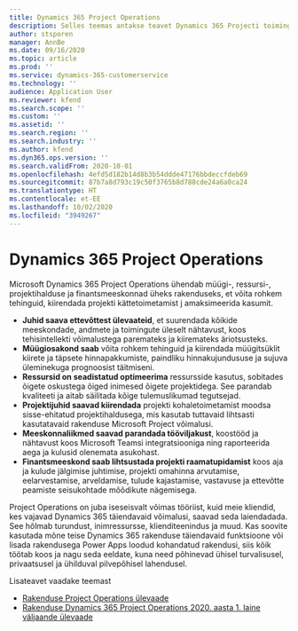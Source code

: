 ```yaml
---
title: Dynamics 365 Project Operations
description: Selles teemas antakse teavet Dynamics 365 Projecti toimingutes.
author: stsporen
manager: AnnBe
ms.date: 09/16/2020
ms.topic: article
ms.prod: ''
ms.service: dynamics-365-customerservice
ms.technology: ''
audience: Application User
ms.reviewer: kfend
ms.search.scope: ''
ms.custom: ''
ms.assetid: ''
ms.search.region: ''
ms.search.industry: ''
ms.author: kfend
ms.dyn365.ops.version: ''
ms.search.validFrom: 2020-10-01
ms.openlocfilehash: 4efd5d182b14d8b3b54ddde47176bbdeccfdeb69
ms.sourcegitcommit: 87b7a8d793c19c50f3765b8d788cde24a6a0ca24
ms.translationtype: HT
ms.contentlocale: et-EE
ms.lasthandoff: 10/02/2020
ms.locfileid: "3949267"
---
```

# <a name="dynamics-365-project-operations"></a>Dynamics 365 Project Operations

Microsoft Dynamics 365 Project Operations ühendab müügi-, ressursi-, projektihalduse ja finantsmeeskonnad üheks rakenduseks, et võita rohkem tehinguid, kiirendada projekti kättetoimetamist j amaksimeerida kasumit.

-   **Juhid saava ettevõttest ülevaateid**, et suurendada kõikide meeskondade, andmete ja toimingute üleselt nähtavust, koos tehisintellekti võimalustega paremateks ja kiiremateks äriotsusteks.
-   **Müügiosakond saab** võita rohkem tehinguid ja kiirendada müügitsüklit kiirete ja täpsete hinnapakkumiste, paindliku hinnakujundususe ja sujuva üleminekuga prognoosist täitmiseni.
-   **Ressursid on seadistatud optimeerima** ressursside kasutus, sobitades õigete oskustega õiged inimesed õigete projektidega. See parandab kvaliteeti ja aitab säilitada kõige tulemuslikumad tegutsejad.
-   **Projektijuhid saavad kiirendada** projekti kohaletoimetamist moodsa sisse-ehitatud projektihaldusega, mis kasutab tuttavaid lihtsasti kasutatavaid rakenduse Microsoft Project võimalusi.
-   **Meeskonnaliikmed saavad parandada tööviljakust**, koostööd ja nähtavust koos Microsoft Teamsi integratsiooniga ning raporteerida aega ja kulusid olenemata asukohast.
-   **Finantsmeeskond saab lihtsustada projekti raamatupidamist** koos aja ja kulude jälgimise juhtimise, projekti omahinna arvutamise, eelarvestamise, arveldamise, tulude kajastamise, vastavuse ja ettevõtte peamiste seisukohtade mõõdikute nägemisega.

Project Operations on juba iseseisvalt võimas tööriist, kuid meie kliendid, kes vajavad Dynamics 365 täiendavaid võimalusi, saavad seda laiendadada. See hõlmab turundust, inimressursse, klienditeenindus ja muud. Kas soovite kasutada mõne teise Dynamics 365 rakenduse täiendavaid funktsioone või lisada rakendusega Power Apps loodud kohandatud rakendusi, siis kõik töötab koos ja nagu seda eeldate, kuna need põhinevad ühisel turvalisusel, privaatsusel ja ühilduval pilvepõhisel lahendusel.

Lisateavet vaadake teemast

- [Rakenduse Project Operations ülevaade](https://dynamics.microsoft.com/en-us/project-operations/overview/)
- [Rakenduse Dynamics 365 Project Operations 2020. aasta 1. laine väljaande ülevaade](https://docs.microsoft.com/dynamics365-release-plan/2020wave1/dynamics365-project-operations/)

